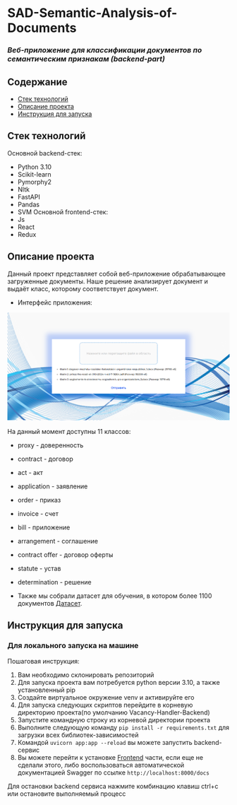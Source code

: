 # SAD-Semantic-Analysis-of-Documents
### *Веб-приложение для классификации документов по семантическим признакам (backend-part)*
## Содержание

- [Стек технологий](#стек-технологий)
- [Описание проекта](#описание-проекта)
- [Инструкция для запуска](#инструкция-для-запуска)

## Стек технологий
Основной backend-стек:
- Python 3.10
- Scikit-learn
- Pymorphy2
- Nltk
- FastAPI
- Pandas
- SVM
Основной frontend-стек:
- Js
- React
- Redux
## Описание проекта
Данный проект представляет собой веб-приложение обрабатывающее загруженные документы. Наше решение анализирует документ и выдаёт класс, которому соответствует документ.

 - Интерфейс приложения: 

![интерфейс](https://github.com/MrRobinGoood/SAD-Semantic-Analysis-of-Doc/blob/master/resources/Screenshot_4.png)

На данный момент доступны 11 классов:
- proxy - доверенность
- contract - договор
- act - акт
- application - заявление
- order - приказ
- invoice - счет
- bill - приложение
- arrangement - соглашение
- contract offer - договор оферты
- statute - устав
- determination - решение

 - Также мы собрали датасет для обучения, в котором более 1100 документов [Датасет](https://disk.yandex.ru/d/0peXuWR-dOxwdg). 


## Инструкция для запуска
### Для локального запуска на машине
Пошаговая инструкция:
1. Вам необходимо склонировать репозиторий
2. Для запуска проекта вам потребуется python версии 3.10, а также установленный pip
3. Создайте виртуальное окружение venv и активируйте его
4. Для запуска следующих скриптов перейдите в корневую директорию проекта(по умолчанию Vacancy-Handler-Backend)
5. Запустите командную строку из корневой директории проекта
6. Выполните следующую команду ```pip install -r requirements.txt``` для загрузки всех библиотек-зависимостей
7. Командой  ```uvicorn app:app --reload``` вы можете запустить backend-сервис
8. Вы можете перейти к установке [Frontend](https://github.com/MrRobinGoood/SAD-frontend) части, если еще не сделали этого, либо воспользоваться автоматической документацией Swagger по ссылке ```http://localhost:8000/docs```

Для остановки backend сервиса нажмите комбинацию клавиш ctrl+c или остановите выполняемый процесс
